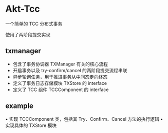 # Akt-Tcc

一个简单的 TCC 分布式事务

使用了两阶段提交实现

## txmanager

- 包含了事务协调器 TXManager 有关的核心流程
- 开启事务以及 try-confirm/cancel 的两阶段提交流程串联
- 异步轮询任务，用于推进事务从中间态走向终态
- 定义了事务日志存储模块 TXStore 的 interface
- 定义了 TCC 组件 TCCComponent 的 interface

## example

• 实现 TCCComponent 类，包括其 Try、Confirm、Cancel 方法的执行逻辑
• 实现具体的 TXStore 模块
